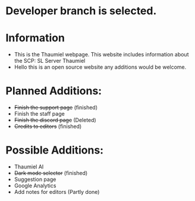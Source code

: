 # Developer branch is selected.
# Information
* This is the Thaumiel webpage. This website includes information about the SCP: SL Server Thaumiel
* Hello this is an open source website any additions would be welcome.

# Planned Additions:
* ~~Finish the support page~~ (finished)
* Finish the staff page
* ~~Finish the discord page~~ (Deleted)
* ~~Credits to editors~~ (finished)

# Possible Additions:
* Thaumiel AI
* ~~Dark mode selector~~ (finished)
* Suggestion page
* Google Analytics
* Add notes for editors (Partly done)
